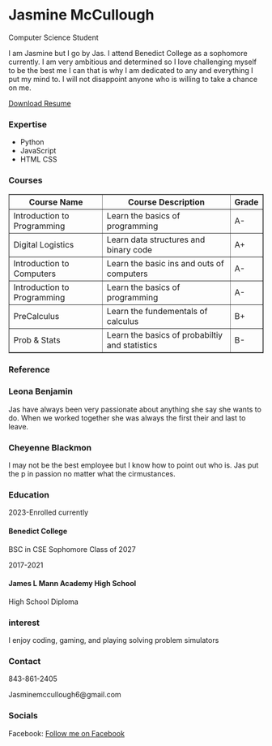 <!DOCTYPE html>
<html lang="en">

<head>
  <meta charset="UTF-8">
  <meta http-equiv="X-UA-Compatible" content="IE=edge">
  <meta name="viewport" content="width=device-width, initial-scale=1.0">
  <title>Resume</title>
  <link rel="Stylesheet" href="style.css">
</head>   

 <body>
  <div class="container">
    <div class="profile">
      <div class="profile_container">
        <div class="profile_profileImg">
          <img srcset="https://assets.onecompiler.app/437n6363d/437n4fzkx/resume.jpg">
        </div> 
        <div>
          <h1 class="profile_name">
            <span>Jasmine</span>
            <span>McCullough</span>
          </h1>
          <p class="profile_title">Computer Science Student</p>
          <p class="description">
            I am Jasmine but I go by Jas. I attend Benedict College 
            as a sophomore currently. I am very ambitious and 
            determined so I love challenging myself to be the best me 
            I can that is why I am dedicated to any and everything I put my mind 
            to. I will not disappoint anyone who is willing to take a chance on me.
          </p>
          <a href="./cv.pdf" download="Resume.pdf">Download Resume</a>
        </div>
      </div>
    </div>
      <div class="skills">
        <h3 class="title">Expertise</h3>
        <ul class="skills_list description">
            <li>Python</li>
            <li>JavaScript</li>
            <li>HTML CSS</li>
        </ul>
      </div> 
<h3>Courses</h3>
<table border="1">
  <tr>
    <th>Course Name</th>
    <th>Course Description</th>
    <th>Grade</th>
  </tr>
  <tr>
    <td>Introduction to Programming</td>
    <td>Learn the basics of programming</td>
    <td>A-</td>
  </tr>
  <tr>
    <td>Digital Logistics</td>
    <td>Learn data structures and binary code</td>
    <td>A+</td>
  </tr>
  <tr>
    <td>Introduction to Computers</td>
    <td>Learn the basic ins and outs of computers</td>
    <td>A-</td>
  </tr>
  <tr>
    <td>Introduction to Programming</td>
    <td>Learn the basics of programming</td>
    <td>A-</td>
  </tr>
  <tr>
    <td>PreCalculus</td>
    <td>Learn the fundementals of calculus</td>
    <td>B+</td>
  </tr>
  <tr>
    <td>Prob & Stats</td>
    <td>Learn the basics of probabiltiy and statistics</td>
    <td>B-</td>
  </tr>

</table>
      <div class="ref">
        <h3 class="title">Reference</h3>
        <div class="ref_item">
            <h3 class="ref_name">Leona Benjamin</h3>
            <p class="description">
            Jas have always been very passionate about anything 
            she say she wants to do. When we worked together she
            was always the first their and last to leave.
            </p>
      </div> 
      <div class="ref_item">
            <h3 class="ref_name">Cheyenne Blackmon</h3>
            <p class="description">
            I may not be the best employee but I know how to 
            point out who is. Jas put the p in passion no matter
            what the cirmustances.
            </p>
      </div>
      <div class="edu">
        <h3 class="title">Education</h3>
        <div class="edu_item">
            <p class="item_preTitle">2023-Enrolled currently</p>
            <h4 class="item_title">Benedict College</h4>
            <p class="intem_subtitle">
               BSC in CSE
               Sophomore Class of 2027
            </p>
        </div>
        <div class="edu_item">
            <p class="item_preTitle">2017-2021</p>
            <h4 class="item_title"> James L Mann Academy High School</h4>
            <p class="intem_subtitle">
               High School Diploma
            </p>
        </div>
      </div>
      <div class="intest">
        <h3 class="title">interest</h3>
        <div class="interest_items">
          <p class="description">
             I enjoy coding, gaming, and playing solving 
             problem simulators
          </p>
        </div>
      </div>
      <div class="contact">
        <h3 class="title">Contact</h3>
        <div class="contact_info">
          <p class="description">
            843-861-2405
          </p>
          <p class="description">
            Jasminemccullough6@gmail.com
          </p>
        </div>
      </div>
      <div class="socials">
        <h3 class="title">Socials</h3>
        <div class="social_item">
          <p>Facebook: <a href="https://www.facebook.com/Jasmine_Mccullough" 
          target="Jasmine_Mccullough">Follow me on Facebook</a>
          </p>
        </div>
      </div>
    </div>
  </div> 
</body>

</html>
